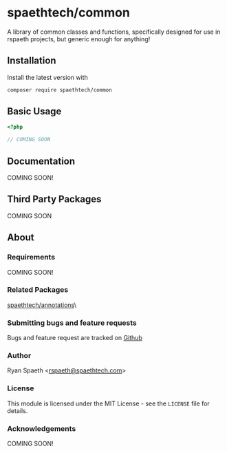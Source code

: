 # spaethtech/common
A library of common classes and functions, specifically designed for use in rspaeth projects, but generic enough for anything!

## Installation
Install the latest version with
```bash
composer require spaethtech/common
```

## Basic Usage
```php
<?php

// COMING SOON
```

## Documentation

COMING SOON!

## Third Party Packages
COMING SOON

## About

### Requirements
COMING SOON!

### Related Packages
[spaethtech/annotations](https://github.com/spaethtech/annotations)\


### Submitting bugs and feature requests
Bugs and feature request are tracked on [Github](https://github.com/spaethtech/common/issues)

### Author
Ryan Spaeth <[rspaeth@spaethtech.com](mailto:rspaeth@spaethtech.com)>

### License
This module is licensed under the MIT License - see the `LICENSE` file for details.

### Acknowledgements
COMING SOON!
